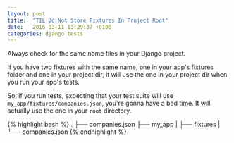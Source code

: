 ```yaml
---
layout: post
title:  "TIL Do Not Store Fixtures In Project Root"
date:   2016-03-11 13:29:37 +0100
categories: django tests
---
```


Always check for the same name files in your Django project.

If you have two fixtures with the same name, one in your app's fixtures folder and one in your project dir, it will use the one in your project dir when you run your app's tests.

So, if you run tests, expecting that your test suite will use `my_app/fixtures/companies.json`,
you're gonna have a bad time. It will actually use the one in your `root` directory.

{% highlight bash %}
.
├── companies.json
├── my_app
|   ├── fixtures
|   └── companies.json
{% endhighlight %}

